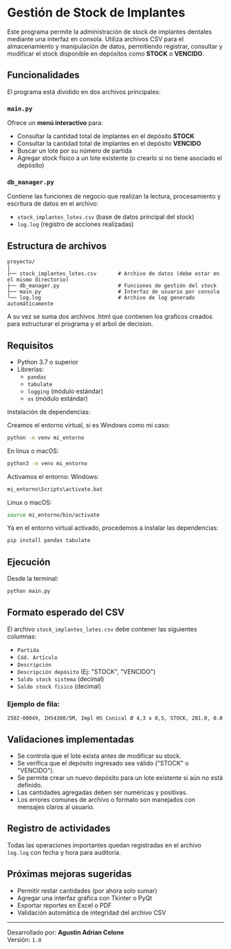 # Gestión de Stock de Implantes

Este programa permite la administración de stock de implantes dentales mediante una interfaz en consola. Utiliza archivos CSV para el almacenamiento y manipulación de datos, permitiendo registrar, consultar y modificar el stock disponible en depósitos como **STOCK** o **VENCIDO**.

## Funcionalidades

El programa está dividido en dos archivos principales:

### `main.py`
Ofrece un **menú interactivo** para:
- Consultar la cantidad total de implantes en el depósito **STOCK**
- Consultar la cantidad total de implantes en el depósito **VENCIDO**
- Buscar un lote por su número de partida
- Agregar stock físico a un lote existente (o crearlo si no tiene asociado el depósito)

### `db_manager.py`
Contiene las funciones de negocio que realizan la lectura, procesamiento y escritura de datos en el archivo:
- `stock_implantes_lotes.csv` (base de datos principal del stock)
- `log.log` (registro de acciones realizadas)

## Estructura de archivos

```
proyecto/
│
├── stock_implantes_lotes.csv       # Archivo de datos (debe estar en el mismo directorio)
├── db_manager.py                   # Funciones de gestión del stock
├── main.py                         # Interfaz de usuario por consola
└── log.log                         # Archivo de log generado automáticamente
```
A su vez se suma dos archivos .html que contienen los graficos creados para estructurar el programa y el arbol de decision. 

## Requisitos

- Python 3.7 o superior
- Librerías:
  - `pandas`
  - `tabulate`
  - `logging` (módulo estándar)
  - `os` (módulo estándar)

Instalación de dependencias:

Creamos el entorno virtual, si es Windows como mi caso: 
```bash
python -m venv mi_entorno
```
En linux o macOS:
```bash
python3 -m venv mi_entorno
```
Activamos el entorno: 
Windows: 
``` bash
mi_entorno\Scripts\activate.bat
```
Linux o macOS:
``` bash
source mi_entorno/bin/activate
```
Ya en el entorno virtual activado, procedemos a instalar las dependencias:

```bash
pip install pandas tabulate
```

## Ejecución

Desde la terminal:
```bash
python main.py
```

## Formato esperado del CSV

El archivo `stock_implantes_lotes.csv` debe contener las siguientes columnas:

- `Partida`
- `Cód. Artículo`
- `Descripción`
- `Descripción depósito` (Ej: "STOCK", "VENCIDO")
- `Saldo stock sistema` (decimal)
- `Saldo stock fisico` (decimal)

### Ejemplo de fila:
```
2502-00049, IHS4308/5M, Impl HS Conical Ø 4,3 x 8,5, STOCK, 201.0, 0.0
```

## Validaciones implementadas

- Se controla que el lote exista antes de modificar su stock.
- Se verifica que el depósito ingresado sea válido ("STOCK" o "VENCIDO").
- Se permite crear un nuevo depósito para un lote existente si aún no está definido.
- Las cantidades agregadas deben ser numéricas y positivas.
- Los errores comunes de archivo o formato son manejados con mensajes claros al usuario.

## Registro de actividades

Todas las operaciones importantes quedan registradas en el archivo `log.log` con fecha y hora para auditoría.

## Próximas mejoras sugeridas

- Permitir restar cantidades (por ahora solo sumar)
- Agregar una interfaz gráfica con Tkinter o PyQt
- Exportar reportes en Excel o PDF
- Validación automática de integridad del archivo CSV

---

Desarrollado por: **Agustin Adrian Celone**  
Versión: `1.0`
